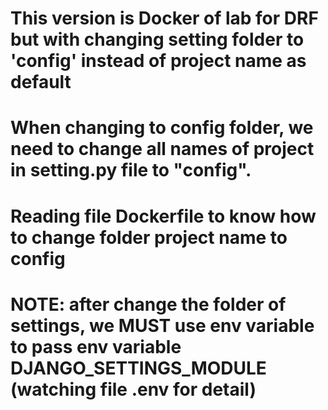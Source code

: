 # This version is Docker of lab for DRF but with changing setting folder to 'config' instead of project name as default
# When changing to config folder, we need to change all names of project in setting.py file to "config".
# Reading file Dockerfile to know how to change folder project name to config
# NOTE: after change the folder of settings, we MUST use env variable to pass env variable DJANGO_SETTINGS_MODULE (watching file .env for detail)
